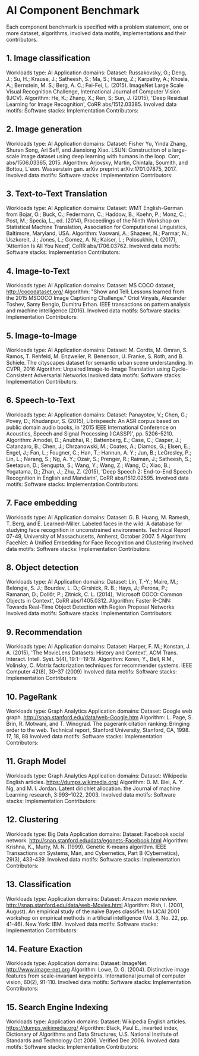 # AI Component Benchmark

Each component benchmark is specified with a problem statement, one or more dataset, algorithms, involved data motifs, implementations and their contributors.

## 1. Image classification

Workloads type: AI
Application domains: 
Dataset: Russakovsky, O.; Deng, J.; Su, H.; Krause, J.; Satheesh, S.; Ma, S.; Huang, Z.; Karpathy, A.; Khosla, A.; Bernstein, M. S.; Berg, A. C.; Fei-Fei, L. (2015). ImageNet Large Scale Visual Recognition Challenge, International Journal of Computer Vision (IJCV).
Algorithm: He, K.; Zhang, X.; Ren, S; Sun, J. (2015), 'Deep Residual Learning for Image Recognition', CoRR abs/1512.03385.
Involved data motifs: 
Software stacks: 
Implementation Contributors: 

## 2. Image generation

Workloads type: AI
Application domains: 
Dataset: Fisher Yu, Yinda Zhang, Shuran Song, Ari Seff, and Jianxiong Xiao. LSUN: Construction of a large-scale image dataset using deep learning with humans in the loop. Corr, abs/1506.03365, 2015.
Algorithm: Arjovsky, Martin, Chintala, Soumith, and Bottou, L´eon. Wasserstein gan. arXiv preprint arXiv:1701.07875, 2017.
Involved data motifs: 
Software stacks: 
Implementation Contributors: 

## 3. Text-to-Text Translation

Workloads type: AI 
Application domains: 
Dataset: WMT English-German from Bojar, O.; Buck, C.; Federmann, C.; Haddow, B.; Koehn, P.; Monz, C.; Post, M.; Specia, L., ed. (2014), Proceedings of the Ninth Workshop on Statistical Machine Translation, Association for Computational Linguistics, Baltimore, Maryland, USA.
Algorithm: Vaswani, A.; Shazeer, N.; Parmar, N.; Uszkoreit, J.; Jones, L.; Gomez, A. N.; Kaiser, L.; Polosukhin, I. (2017), 'Attention Is All You Need', CoRR abs/1706.03762.
Involved data motifs: 
Software stacks: 
Implementation Contributors: 

## 4. Image-to-Text

Workloads type: AI 
Application domains: 
Dataset: MS COCO dataset, http://cocodataset.org/
Algorithm: "Show and Tell: Lessons learned from the 2015 MSCOCO Image Captioning Challenge." Oriol Vinyals, Alexander Toshev, Samy Bengio, Dumitru Erhan. IEEE transactions on pattern analysis and machine intelligence (2016).
Involved data motifs: 
Software stacks: 
Implementation Contributors: 

## 5. Image-to-Image

Workloads type: AI 
Application domains: 
Dataset: M. Cordts, M. Omran, S. Ramos, T. Rehfeld, M. Enzweiler, R. Benenson, U. Franke, S. Roth, and B. Schiele. The cityscapes dataset for semantic urban scene understanding. In CVPR, 2016
Algorithm: Unpaired Image-to-Image Translation using Cycle-Consistent Adversarial Networks
Involved data motifs: 
Software stacks: 
Implementation Contributors: 

## 6. Speech-to-Text

Workloads type: AI 
Application domains: 
Dataset: Panayotov, V.; Chen, G.; Povey, D.; Khudanpur, S. (2015), Librispeech: An ASR corpus based on public domain audio books, in '2015 IEEE International Conference on Acoustics, Speech and Signal Processing (ICASSP)', pp. 5206-5210.
Algorithm: Amodei, D.; Anubhai, R.; Battenberg, E.; Case, C.; Casper, J.; Catanzaro, B.; Chen, J.; Chrzanowski, M.; Coates, A.; Diamos, G.; Elsen, E.; Engel, J.; Fan, L.; Fougner, C.; Han, T.; Hannun, A. Y.; Jun, B.; LeGresley, P.; Lin, L.; Narang, S.; Ng, A. Y.; Ozair, S.; Prenger, R.; Raiman, J.; Satheesh, S.; Seetapun, D.; Sengupta, S.; Wang, Y.; Wang, Z.; Wang, C.; Xiao, B.; Yogatama, D.; Zhan, J.; Zhu, Z. (2015), 'Deep Speech 2: End-to-End Speech Recognition in English and Mandarin', CoRR abs/1512.02595.
Involved data motifs: 
Software stacks: 
Implementation Contributors: 

## 7. Face embedding

Workloads type: AI 
Application domains: 
Dataset: G. B. Huang, M. Ramesh, T. Berg, and E. Learned-Miller. Labeled faces in the wild: A database for studying face recognition in unconstrained environments. Technical Report 07-49, University of Massachusetts, Amherst, October 2007. 5
Algorithm: FaceNet: A Unified Embedding for Face Recognition and Clustering
Involved data motifs: 
Software stacks: 
Implementation Contributors: 

## 8. Object detection

Workloads type: AI
Application domains: 
Dataset: Lin, T.-Y.; Maire, M.; Belongie, S. J.; Bourdev, L. D.; Girshick, R. B.; Hays, J.; Perona, P.; Ramanan, D.; Dollбr, P.; Zitnick, C. L. (2014), 'Microsoft COCO: Common Objects in Context', CoRR abs/1405.0312.
Algorithm: Faster R-CNN: Towards Real-Time Object Detection with Region Proposal Networks
Involved data motifs: 
Software stacks: 
Implementation Contributors: 

## 9. Recommendation

Workloads type: AI
Application domains: 
Dataset: Harper, F. M.; Konstan, J. A. (2015), 'The MovieLens Datasets: History and Context', ACM Trans. Interact. Intell. Syst. 5(4), 19:1--19:19.
Algorithm: Koren, Y., Bell, R.M., Volinsky, C. Matrix factorization techniques for recommender systems. IEEE Computer 42(8), 30–37 (2009)
Involved data motifs: 
Software stacks: 
Implementation Contributors: 

## 10. PageRank

Workloads type: Graph Analytics 
Application domains: 
Dataset: Google web graph. http://snap.stanford.edu/data/web-Google.htm
Algorithm: L. Page, S. Brin, R. Motwani, and T. Winograd. The pagerank citation ranking: Bringing order to the web. Technical report, Stanford University, Stanford, CA, 1998. 17, 18, 88
Involved data motifs: 
Software stacks: 
Implementation Contributors: 

## 11. Graph Model

Workloads type: Graph Analytics
Application domains: 
Dataset: Wikipedia English articles. https://dumps.wikimedia.org/
Algorithm: D. M. Blei, A. Y. Ng, and M. I. Jordan. Latent dirichlet allocation. the Journal of machine Learning research, 3:993–1022, 2003.
Involved data motifs: 
Software stacks: 
Implementation Contributors: 

## 12. Clustering

Workloads type: Big Data
Application domains: 
Dataset: Facebook social network. http://snap.stanford.edu/data/egonets-Facebook.html
Algorithm: Krishna, K., Murty, M. N. (1999). Genetic K-means algorithm. IEEE Transactions on Systems, Man, and Cybernetics, Part B (Cybernetics), 29(3), 433-439.
Involved data motifs: 
Software stacks: 
Implementation Contributors: 

## 13. Classification

Workloads type: 
Application domains: 
Dataset: Amazon movie review. http://snap.stanford.edu/data/web-Movies.html
Algorithm: Rish, I. (2001, August). An empirical study of the naive Bayes classifier. In IJCAI 2001 workshop on empirical methods in artificial intelligence (Vol. 3, No. 22, pp. 41-46). New York: IBM.
Involved data motifs: 
Software stacks: 
Implementation Contributors: 

## 14. Feature Exaction

Workloads type: 
Application domains: 
Dataset: ImageNet. http://www.image-net.org
Algorithm: Lowe, D. G. (2004). Distinctive image features from scale-invariant keypoints. International journal of computer vision, 60(2), 91-110.
Involved data motifs: 
Software stacks: 
Implementation Contributors: 

## 15. Search Engine Indexing

Workloads type: 
Application domains: 
Dataset: Wikipedia English articles. https://dumps.wikimedia.org/
Algorithm: Black, Paul E., inverted index, Dictionary of Algorithms and Data Structures, U.S. National Institute of Standards and Technology Oct 2006. Verified Dec 2006.
Involved data motifs: 
Software stacks: 
Implementation Contributors: 
